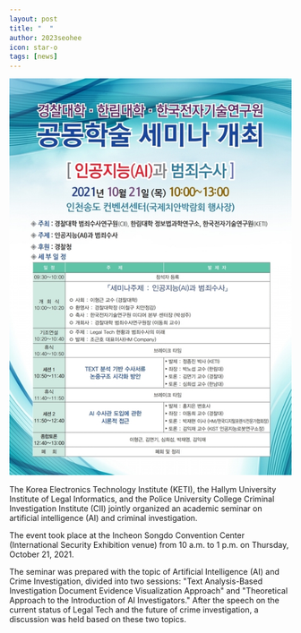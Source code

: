 ```yaml
---
layout: post
title: "  "
author: 2023seohee
icon: star-o
tags: [news]
---
```


![dateset1](/img/news/seminar1021.jpg)

The Korea Electronics Technology Institute (KETI), the Hallym University Institute of Legal Informatics, and the Police University College Criminal Investigation Institute (CII) jointly organized an academic seminar on artificial intelligence (AI) and criminal investigation.

The event took place at the Incheon Songdo Convention Center (International Security Exhibition venue) from 10 a.m. to 1 p.m. on Thursday, October 21, 2021.


The seminar was prepared with the topic of Artificial Intelligence (AI) and Crime Investigation, divided into two sessions: "Text Analysis-Based Investigation Document Evidence Visualization Approach" and "Theoretical Approach to the Introduction of AI Investigators." After the speech on the current status of Legal Tech and the future of crime investigation, a discussion was held based on these two topics.